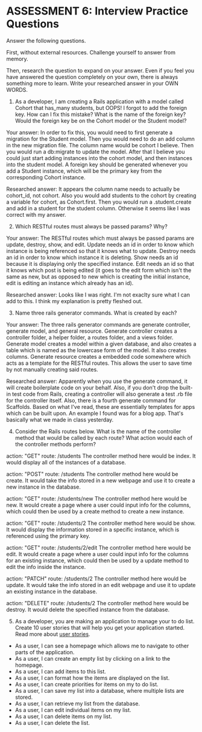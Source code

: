 # ASSESSMENT 6: Interview Practice Questions

Answer the following questions.

First, without external resources. Challenge yourself to answer from memory.

Then, research the question to expand on your answer. Even if you feel you have answered the question completely on your own, there is always something more to learn. Write your researched answer in your OWN WORDS.

1. As a developer, I am creating a Rails application with a model called Cohort that has_many students, but OOPS! I forgot to add the foreign key. How can I fix this mistake? What is the name of the foreign key? Would the foreign key be on the Cohort model or the Student model?

Your answer: In order to fix this, you would need to first generate a migration for the Student model. Then you would need to do an add column in the new migration file. The column name would be cohort I believe. Then you would run a db:migrate to update the model. After that I believe you could just start adding instances into the cohort model, and then instances into the student model. A foreign key should be generated whenever you add a Student instance, which will be the primary key from the corresponding Cohort instance.

Researched answer: It appears the column name needs to actually be cohort_id, not cohort. Also you would add students to the cohort by creating a variable for cohort, as Cohort.first. Then you would run a .student.create and add in a student for the student column. Otherwise it seems like I was correct with my answer.

2. Which RESTful routes must always be passed params? Why?

Your answer: The RESTful routes which must always be passed params are update, destroy, show, and edit. Update needs an id in order to know which instance is being referenced so that it knows what to update. Destroy needs an id in order to know which instance it is deleting. Show needs an id because it is displaying only the specified instance. Edit needs an id so that it knows which post is being edited (it goes to the edit form which isn't the same as new, but as opposed to new which is creating the initial instance, edit is editing an instance which already has an id).

Researched answer: Looks like I was right. I'm not exaclty sure what I can add to this. I think my explanation is pretty fleshed out.

3. Name three rails generator commands. What is created by each?

Your answer: The three rails generator commands are generate controller, generate model, and general resource. Generate controller creates a controller folder, a helper folder, a routes folder, and a views folder. Generate model creates a model within a given database, and also creates a table which is named as the lowercase form of the model. It also creates columns. Generate resource creates a embedded code somewhere which acts as a template for the RESTful routes. This allows the user to save time by not manually creating said routes.

Researched answer: Apparently when you use the generate command, it will create boilerplate code on your behalf. Also, if you don't drop the built-in test code from Rails, creating a controller will also generate a test .rb file for the controller itself. Also, there is a fourth generate command for Scaffolds. Based on what I've read, these are essentially templates for apps which can be built upon. An example I found was for a blog app. That's basically what we made in class yesterday.

4. Consider the Rails routes below. What is the name of the controller method that would be called by each route? What action would each of the controller methods perform?

action: "GET" route: /students
The controller method here would be index. It would display all of the instances of a database.

action: "POST" route: /students
The controller method here would be create. It would take the info stored in a new webpage and use it to create a new instance in the database.

action: "GET" route: /students/new
The controller method here would be new. It would create a page where a user could input info for the columns, which could then be used by a create method to create a new instance.

action: "GET" route: /students/2
The controller method here would be show. It would display the information stored in a specific instance, which is referenced using the primary key.

action: "GET" route: /students/2/edit
The controller method here would be edit. It would create a page where a user could input info for the columns for an existing instance, which could then be used by a update method to edit the info inside the instance.

action: "PATCH" route: /students/2
The controller method here would be update. It would take the info stored in an edit webpage and use it to update an existing instance in the database.

action: "DELETE" route: /students/2
The controller method here would be destroy. It would delete the specified instance from the database.

5. As a developer, you are making an application to manage your to do list. Create 10 user stories that will help you get your application started. Read more about [user stories](https://www.atlassian.com/agile/project-management/user-stories).

- As a user, I can see a homepage which allows me to navigate to other parts of the application.
- As a user, I can create an empty list by clicking on a link to the homepage.
- As a user, I can add items to this list.
- As a user, I can format how the items are displayed on the list.
- As a user, I can create priorities for items on my to do list.
- As a user, I can save my list into a database, where multiple lists are stored.
- As a user, I can retrieve my list from the database.
- As a user, I can edit individual items on my list.
- As a user, I can delete items on my list.
- As a user, I can delete the list.
